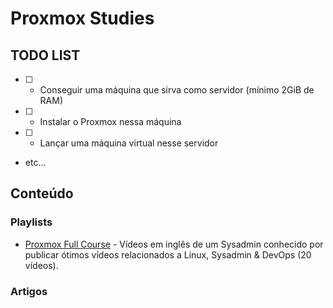 # Proxmox Studies

## TODO LIST

- [ ] - Conseguir uma máquina que sirva como servidor (mínimo 2GiB de RAM)
- [ ] - Instalar o Proxmox nessa máquina
- [ ] - Lançar uma máquina virtual nesse servidor
- etc...

## Conteúdo

### Playlists

- [Proxmox Full Course](https://youtube.com/playlist?list=PLT98CRl2KxKHnlbYhtABg6cF50bYa8Ulo) - Vídeos em
inglês de um Sysadmin conhecido por publicar ótimos vídeos relacionados a Linux, Sysadmin & DevOps (20 vídeos).

### Artigos
